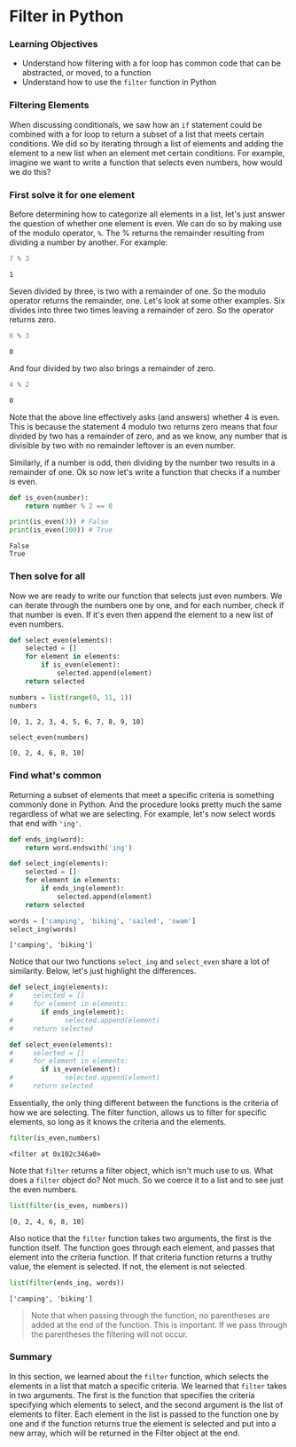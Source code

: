 
# Filter in Python

### Learning Objectives

* Understand how filtering with a for loop has common code that can be abstracted, or moved, to a function
* Understand how to use the `filter` function in Python

### Filtering Elements

When discussing conditionals, we saw how an `if` statement could be combined with a for loop to return a subset of a list that meets certain conditions.  We did so by iterating through a list of elements and adding the element to a new list when an element met certain conditions.  For example, imagine we want to write a function that selects even numbers, how would we do this?

### First solve it for one element

Before determining how to categorize all elements in a list, let's just answer the question of whether one element is even.  We can do so by making use of the modulo operator, `%`.  The % returns the remainder resulting from dividing a number by another.  For example:


```python
7 % 3
```




    1



Seven divided by three, is two with a remainder of one.  So the modulo operator returns the remainder, one.  Let's look at some other examples.  Six divides into three two times leaving a remainder of zero. So the operator returns zero.


```python
6 % 3
```




    0



And four divided by two also brings a remainder of zero.


```python
4 % 2
```




    0



Note that the above line effectively asks (and answers) whether 4 is even.  This is because the statement 4 modulo two returns zero means that four divided by two has a remainder of zero, and as we know, any number that is divisible by two with no remainder leftover is an even number.

Similarly, if a number is odd, then dividing by the number two results in a remainder of one. Ok so now let's write a function that checks if a number is even. 


```python
def is_even(number):
    return number % 2 == 0
```


```python
print(is_even(3)) # False
print(is_even(100)) # True
```

    False
    True


### Then solve for all

Now we are ready to write our function that selects just even numbers.  We can iterate through the numbers one by one, and for each number, check if that number is even.  If it's even then append the element to a new list of even numbers.


```python
def select_even(elements):
    selected = []
    for element in elements:
        if is_even(element):
            selected.append(element)
    return selected
```


```python
numbers = list(range(0, 11, 1))
numbers
```




    [0, 1, 2, 3, 4, 5, 6, 7, 8, 9, 10]




```python
select_even(numbers)
```




    [0, 2, 4, 6, 8, 10]



### Find what's common

Returning a subset of elements that meet a specific criteria is something commonly done in Python. And the procedure looks pretty much the same regardless of what we are selecting.  For example, let's now select words that end with `'ing'`.


```python
def ends_ing(word):
    return word.endswith('ing')

def select_ing(elements):
    selected = []
    for element in elements:
        if ends_ing(element):
            selected.append(element)
    return selected

words = ['camping', 'biking', 'sailed', 'swam']
select_ing(words)
```




    ['camping', 'biking']



Notice that our two functions `select_ing` and `select_even` share a lot of similarity.  Below, let's just highlight the differences.

```python
def select_ing(elements):
#     selected = []
#     for element in elements:
        if ends_ing(element):
#             selected.append(element)
#     return selected

def select_even(elements):
#     selected = []
#     for element in elements:
        if is_even(element):
#             selected.append(element)
#     return selected

```

Essentially, the only thing different between the functions is the criteria of how we are selecting.  The filter function, allows us to filter for specific elements, so long as it knows the criteria and the elements. 


```python
filter(is_even,numbers)
```




    <filter at 0x102c346a0>



Note that `filter` returns a filter object, which isn't much use to us.  What does a `filter` object do?  Not much.  So we coerce it to a list and to see just the even numbers.


```python
list(filter(is_even, numbers))
```




    [0, 2, 4, 6, 8, 10]



Also notice that the `filter` function takes two arguments, the first is the function itself.    The function goes through each element, and passes that element into the criteria function.  If that criteria function returns a truthy value, the element is selected.  If not, the element is not selected. 


```python
list(filter(ends_ing, words))
```




    ['camping', 'biking']



> Note that when passing through the function, no parentheses are added at the end of the function.  This is important.  If we pass through the parentheses the filtering will not occur.

### Summary

In this section, we learned about the `filter` function, which selects the elements in a list that match a specific criteria. We learned that `filter` takes in two arguments. The first is the function that specifies the criteria specifying which elements to select, and the second argument is the list of elements to filter. Each element in the list is passed to the function one by one and if the function returns true the element is selected and put into a new array, which will be returned in the Filter object at the end.
